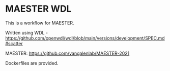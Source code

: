 # MAESTER WDL

This is a workflow for MAESTER.

Written using WDL - https://github.com/openwdl/wdl/blob/main/versions/development/SPEC.md#scatter

MAESTER: https://github.com/vangalenlab/MAESTER-2021

Dockerfiles are provided.
